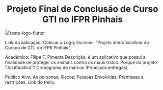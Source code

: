 <h1 align="center">Projeto Final de Conclusão de Curso GTI no IFPR Pinhais</h1>


![teste-logo-flutter](https://github.com/Lipepimenta/Projeto-Final/assets/95368421/3fba2efa-295c-44fd-96a8-328bd3bf36cc)

Link da aplicação;
Colocar a Logo;
Escrever "Projeto interdisciplinar do Cursoo de GTI, do IFPR Pinhais";

Acadêmico: Filipe F. Pimenta
Descrição: é um aplicativo que possui a finalidade de proteger os animais contra os maus tratos.
Porque do projeto "Justificativa"?
Cronograma de marcos (Principais entregas);

Publico Alvo;
As personas;
Riscos;
Pessoas Envolvidas;
Premissas e restrições;
Link do trello;

